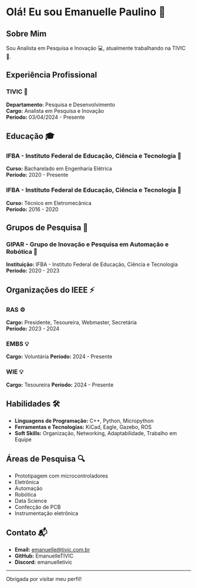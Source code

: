 # Olá! Eu sou Emanuelle Paulino 👋

## Sobre Mim
Sou Analista em Pesquisa e Inovação 💻, atualmente trabalhando na TIVIC 🏢.

## Experiência Profissional
### TIVIC 🏢
**Departamento:** Pesquisa e Desenvolvimento  
**Cargo:** Analista em Pesquisa e Inovação  
**Período:** 03/04/2024 - Presente

## Educação 🎓
### IFBA - Instituto Federal de Educação, Ciência e Tecnologia 🏫
**Curso:** Bacharelado em Engenharia Elétrica  
**Período:** 2020 - Presente

### IFBA - Instituto Federal de Educação, Ciência e Tecnologia 🏫
**Curso:** Técnico em Eletromecânica  
**Período:** 2016 - 2020

## Grupos de Pesquisa 🔬
### GIPAR - Grupo de Inovação e Pesquisa em Automação e Robótica 🧪
**Instituição:** IFBA - Instituto Federal de Educação, Ciência e Tecnologia  
**Período:** 2020 - 2023

## Organizações do IEEE ⚡
### RAS ⚙️
**Cargo:** Presidente, Tesoureira, Webmaster, Secretária  
**Período:** 2023 - 2024

### EMBS 💡
**Cargo:** Voluntária
**Período:** 2024 - Presente

### WIE 💡
**Cargo:** Tesoureira
**Período:** 2024 - Presente

## Habilidades 🛠️
- **Linguagens de Programação:** C++, Python, Micropython
- **Ferramentas e Tecnologias:** KiCad, Eagle, Gazebo, ROS
- **Soft Skills:** Organização, Networking, Adaptabilidade, Trabalho em Equipe

## Áreas de Pesquisa 🔍
- Prototipagem com microcontroladores 
- Eletrônica
- Automação
- Robótica 
- Data Science
- Confecção de PCB
- Instrumentação eletrônica

## Contato 📬
- **Email:** emanuelle@tivic.com.br
- **GitHub:** EmanuelleTIVIC
- **Discord:** emanuelletivic

---

Obrigada por visitar meu perfil!
